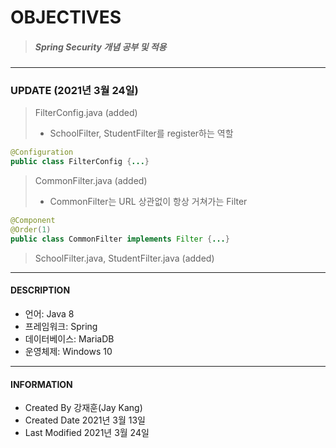 # OBJECTIVES
>##### Spring Security 개념 공부 및 적용
- - -
### UPDATE (2021년 3월 24일)
>FilterConfig.java (added)
>- SchoolFilter, StudentFilter를 register하는 역할

```java
@Configuration
public class FilterConfig {...}
```

>CommonFilter.java (added)
>- CommonFilter는 URL 상관없이 항상 거쳐가는 Filter

```java
@Component
@Order(1)
public class CommonFilter implements Filter {...}
```

>SchoolFilter.java, StudentFilter.java (added)

- - -
#### DESCRIPTION
- 언어: Java 8
- 프레임워크: Spring
- 데이터베이스: MariaDB
- 운영체제: Windows 10
- - -
#### INFORMATION
- Created By 강재훈(Jay Kang)
- Created Date 2021년 3월 13일
- Last Modified 2021년 3월 24일